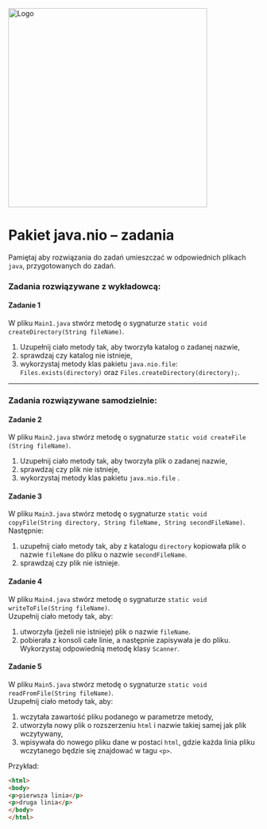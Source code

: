 <img alt="Logo" src="http://coderslab.pl/svg/logo-coderslab.svg" width="400">

#  Pakiet java.nio &ndash; zadania  

Pamiętaj aby rozwiązania do zadań umieszczać w odpowiednich plikach `java`, przygotowanych do zadań.  

### Zadania rozwiązywane z wykładowcą:

#### Zadanie 1

W pliku `Main1.java` stwórz metodę o sygnaturze `static void createDirectory(String fileName)`.

1. Uzupełnij ciało metody tak, aby tworzyła katalog o zadanej nazwie,
2. sprawdzaj czy katalog nie istnieje,
3. wykorzystaj metody klas pakietu `java.nio.file`: `Files.exists(directory)` oraz `Files.createDirectory(directory);`.

-----------------------------------------------------------------------------   
   
### Zadania rozwiązywane samodzielnie:

#### Zadanie 2

W pliku `Main2.java` stwórz metodę o sygnaturze `static void createFile (String fileName)`.

1. Uzupełnij ciało metody tak, aby tworzyła plik o zadanej nazwie,
2. sprawdzaj czy plik nie istnieje,
3. wykorzystaj metody klas pakietu `java.nio.file` .


#### Zadanie 3

W pliku `Main3.java` stwórz metodę o sygnaturze `static void copyFile(String directory, String fileName, String secondFileName)`.  
Następnie:  

1. uzupełnij ciało metody tak, aby z katalogu `directory` kopiowała plik o nazwie `fileName` do pliku o nazwie `secondFileName`.
2. sprawdzaj czy plik nie istnieje.


#### Zadanie 4

W pliku `Main4.java` stwórz metodę o sygnaturze `static void writeToFile(String fileName)`.  
Uzupełnij ciało metody tak, aby:

1. utworzyła (jeżeli nie istnieje) plik o nazwie `fileName`. 
2. pobierała z konsoli całe linie, a następnie zapisywała je do pliku. Wykorzystaj odpowiednią metodę klasy `Scanner`.


#### Zadanie 5

W pliku `Main5.java` stwórz metodę o sygnaturze `static void readFromFile(String fileName)`.  
Uzupełnij ciało metody tak, aby:

1. wczytała zawartość pliku podanego w parametrze metody,
2. utworzyła nowy plik o rozszerzeniu `html` i nazwie takiej samej jak plik wczytywany,
3. wpisywała do nowego pliku dane w postaci `html`, gdzie każda linia pliku wczytanego będzie się znajdować w tagu `<p>`.

Przykład:
```html
<html>
<body>
<p>pierwsza linia</p>
<p>druga linia</p>
</body>
</html>

```
